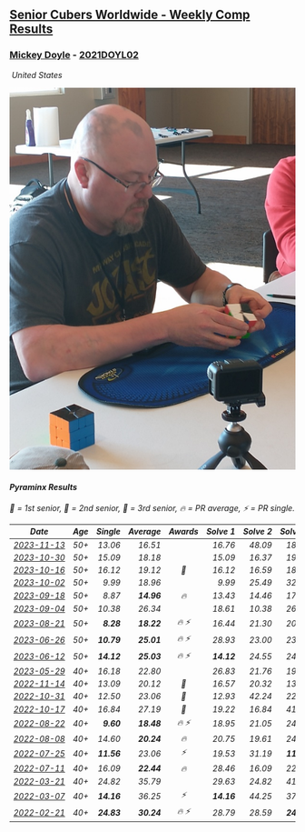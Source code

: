 <style>table {white-space: nowrap;}</style>
<link rel="stylesheet" type="text/css" href="/scw-comp/css/flags.css" />

## [Senior Cubers Worldwide - Weekly Comp Results](/scw-comp/results/)
### [Mickey Doyle](README.md) - [2021DOYL02](https://www.worldcubeassociation.org/persons/2021DOYL02?event=pyram)

<i class="flag flag-US" />&nbsp;United States

![Mickey Doyle](1644595509.jpg)

#### Pyraminx Results

<span style="white-space: nowrap;">🥇 = 1st senior</span>, <span style="white-space: nowrap;">🥈 = 2nd senior</span>, <span style="white-space: nowrap;">🥉 = 3rd senior</span>, <span style="white-space: nowrap;">🔥 = PR average</span>, <span style="white-space: nowrap;">⚡ = PR single</span>.

| Date | Age | Single | Average | Awards | Solve 1 | Solve 2 | Solve 3 | Solve 4 | Solve 5 | Video |
| :--: | :--: | --: | --: | :--: | --: | --: | --: | --: | --: | :-- |
| [2023-11-13](../../results/2023-11-13/pyram.md) | 50+ | 13.06 | 16.51 |  | 16.76 | 48.09 | 18.52 | 14.24 | 13.06 | [Desktop](https://www.facebook.com/events/1003569957614479/permalink/1010616060243202) / [Mobile](https://m.facebook.com/events/1003569957614479?view=permalink&id=1010616060243202) |
| [2023-10-30](../../results/2023-10-30/pyram.md) | 50+ | 15.09 | 18.18 |  | 15.09 | 16.37 | 19.04 | 19.14 | 19.44 | [Desktop](https://www.facebook.com/events/690958203130039/permalink/696826719209854) / [Mobile](https://m.facebook.com/events/690958203130039?view=permalink&id=696826719209854) |
| [2023-10-16](../../results/2023-10-16/pyram.md) | 50+ | 16.12 | 19.12 | 🥉 | 16.12 | 16.59 | 18.67 | 43.33 | 22.09 | [Desktop](https://www.facebook.com/events/1393317244902153/permalink/1400169890883555) / [Mobile](https://m.facebook.com/events/1393317244902153?view=permalink&id=1400169890883555) |
| [2023-10-02](../../results/2023-10-02/pyram.md) | 50+ | 9.99 | 18.96 |  | 9.99 | 25.49 | 32.99 | 12.64 | 18.75 | [Desktop](https://www.facebook.com/events/1174919303425786/permalink/1182621865988863) / [Mobile](https://m.facebook.com/events/1174919303425786?view=permalink&id=1182621865988863) |
| [2023-09-18](../../results/2023-09-18/pyram.md) | 50+ | 8.87 | **14.96** | 🔥 | 13.43 | 14.46 | 17.94 | 16.99 | 8.87 | [Desktop](https://www.facebook.com/events/1513433686174189/permalink/1520999485417609) / [Mobile](https://m.facebook.com/events/1513433686174189?view=permalink&id=1520999485417609) |
| [2023-09-04](../../results/2023-09-04/pyram.md) | 50+ | 10.38 | 26.34 |  | 18.61 | 10.38 | 26.01 | 34.40 | DNF | [Desktop](https://www.facebook.com/events/2641073766048109/permalink/2651041705051315) / [Mobile](https://m.facebook.com/events/2641073766048109?view=permalink&id=2651041705051315) |
| [2023-08-21](../../results/2023-08-21/pyram.md) | 50+ | **8.28** | **18.22** | 🔥 ⚡ | 16.44 | 21.30 | 20.69 | 17.53 | **8.28** | [Desktop](https://www.facebook.com/events/1221531751824966/permalink/1227477651230376) / [Mobile](https://m.facebook.com/events/1221531751824966?view=permalink&id=1227477651230376) |
| [2023-06-26](../../results/2023-06-26/pyram.md) | 50+ | **10.79** | **25.01** | 🔥 ⚡ | 28.93 | 23.00 | 23.10 | 36.88 | **10.79** | [Desktop](https://www.facebook.com/events/310574547970581/permalink/317596457268390) / [Mobile](https://m.facebook.com/events/310574547970581?view=permalink&id=317596457268390) |
| [2023-06-12](../../results/2023-06-12/pyram.md) | 50+ | **14.12** | **25.03** | 🔥 ⚡ | **14.12** | 24.55 | 24.74 | 37.53 | 25.79 | [Desktop](https://www.facebook.com/events/252304080823510/permalink/259632100090708) / [Mobile](https://m.facebook.com/events/252304080823510?view=permalink&id=259632100090708) |
| [2023-05-29](../../results/2023-05-29/pyram.md) | 40+ | 16.18 | 22.80 |  | 26.83 | 21.76 | 19.82 | 1:17.60 | 16.18 | [Desktop](https://www.facebook.com/events/3552780501633678/permalink/3561707714074290) / [Mobile](https://m.facebook.com/events/3552780501633678?view=permalink&id=3561707714074290) |
| [2022-11-14](../../results/2022-11-14/pyram.md) | 40+ | 13.09 | 20.12 | 🥉 | 16.57 | 20.32 | 13.09 | 1:16.02 | 23.47 | [Desktop](https://www.facebook.com/events/6099811736738322/permalink/6147116168674545) / [Mobile](https://m.facebook.com/events/6099811736738322?view=permalink&id=6147116168674545) |
| [2022-10-31](../../results/2022-10-31/pyram.md) | 40+ | 12.50 | 23.06 | 🥉 | 12.93 | 42.24 | 22.86 | 12.50 | 33.40 | [Desktop](https://www.facebook.com/events/843784600089254/permalink/847936066340774) / [Mobile](https://m.facebook.com/events/843784600089254?view=permalink&id=847936066340774) |
| [2022-10-17](../../results/2022-10-17/pyram.md) | 40+ | 16.84 | 27.19 | 🥉 | 19.22 | 16.84 | 41.46 | 46.46 | 20.90 | [Desktop](https://www.facebook.com/events/1085515762098391/permalink/1093701207946513) / [Mobile](https://m.facebook.com/events/1085515762098391?view=permalink&id=1093701207946513) |
| [2022-08-22](../../results/2022-08-22/pyram.md) | 40+ | **9.60** | **18.48** | 🔥 ⚡ | 18.95 | 21.05 | 24.51 | 15.43 | **9.60** | [Desktop](https://www.facebook.com/events/476554570981315/permalink/484539153516190) / [Mobile](https://m.facebook.com/events/476554570981315?view=permalink&id=484539153516190) |
| [2022-08-08](../../results/2022-08-08/pyram.md) | 40+ | 14.60 | **20.24** | 🔥 | 20.75 | 19.61 | 24.81 | 20.36 | 14.60 | [Desktop](https://www.facebook.com/events/1202320373645710/permalink/1207956669748747) / [Mobile](https://m.facebook.com/events/1202320373645710?view=permalink&id=1207956669748747) |
| [2022-07-25](../../results/2022-07-25/pyram.md) | 40+ | **11.56** | 23.06 | ⚡ | 19.53 | 31.19 | **11.56** | 25.82 | 23.82 | [Desktop](https://www.facebook.com/events/587016656266234/permalink/595595368741696) / [Mobile](https://m.facebook.com/events/587016656266234?view=permalink&id=595595368741696) |
| [2022-07-11](../../results/2022-07-11/pyram.md) | 40+ | 16.09 | **22.44** | 🔥 | 28.46 | 16.09 | 22.86 | 24.08 | 20.37 | [Desktop](https://www.facebook.com/events/1077792383124606/permalink/1086861838884327) / [Mobile](https://m.facebook.com/events/1077792383124606?view=permalink&id=1086861838884327) |
| [2022-03-21](../../results/2022-03-21/pyram.md) | 40+ | 24.82 | 35.79 |  | 29.63 | 24.82 | 41.33 | 41.05 | 36.69 | [Desktop](https://www.facebook.com/events/525463282272711/permalink/534351108050595) / [Mobile](https://m.facebook.com/events/525463282272711?view=permalink&id=534351108050595) |
| [2022-03-07](../../results/2022-03-07/pyram.md) | 40+ | **14.16** | 36.25 | ⚡ | **14.16** | 44.25 | 37.06 | 41.59 | 30.10 | [Desktop](https://www.facebook.com/events/492851219083428/permalink/501089698259580) / [Mobile](https://m.facebook.com/events/492851219083428?view=permalink&id=501089698259580) |
| [2022-02-21](../../results/2022-02-21/pyram.md) | 40+ | **24.83** | **30.24** | 🔥 ⚡ | 28.79 | 28.59 | **24.83** | 54.65 | 33.33 | [Desktop](https://www.facebook.com/events/283377510532834/permalink/291748173029101) / [Mobile](https://m.facebook.com/events/283377510532834?view=permalink&id=291748173029101) |


<!-- Global site tag (gtag.js) - Google Analytics -->
<script async src="https://www.googletagmanager.com/gtag/js?id=UA-86348435-3"></script>
<script>window.dataLayer = window.dataLayer || []; function gtag() {dataLayer.push(arguments);} gtag('js', new Date()); gtag('config', 'UA-86348435-3');</script>
